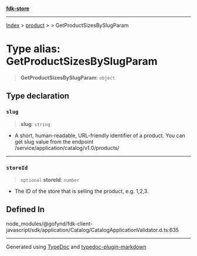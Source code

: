 [**fdk-store**](../../../README.md)
***

[Index](../../../API.md) > [product](../../README.md) > [<internal>](../README.md) > GetProductSizesBySlugParam

# Type alias: GetProductSizesBySlugParam

> **GetProductSizesBySlugParam**: `object`

## Type declaration

### `slug`

> **slug**: `string`

- A short, human-readable, URL-friendly identifier of
a product. You can get slug value from the endpoint
/service/application/catalog/v1.0/products/

***

### `storeId`

> `optional` **storeId**: `number`

- The ID of the store that is selling the
product, e.g. 1,2,3.

## Defined In

node\_modules/@gofynd/fdk-client-javascript/sdk/application/Catalog/CatalogApplicationValidator.d.ts:635

***
Generated using [TypeDoc](https://typedoc.org/) and [typedoc-plugin-markdown](https://www.npmjs.com/package/typedoc-plugin-markdown)
